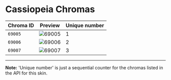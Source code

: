 # Cassiopeia Chromas

| Chroma ID | Preview | Unique number |
|---|---|---|
| `69005` | ![69005](https://raw.communitydragon.org/latest/plugins/rcp-be-lol-game-data/global/default/v1/champion-chroma-images/69/69005.png) | 1 |
| `69006` | ![69006](https://raw.communitydragon.org/latest/plugins/rcp-be-lol-game-data/global/default/v1/champion-chroma-images/69/69006.png) | 2 |
| `69007` | ![69007](https://raw.communitydragon.org/latest/plugins/rcp-be-lol-game-data/global/default/v1/champion-chroma-images/69/69007.png) | 3 |

---

**Note:** 'Unique number' is just a sequential counter for the chromas listed in the API for this skin.